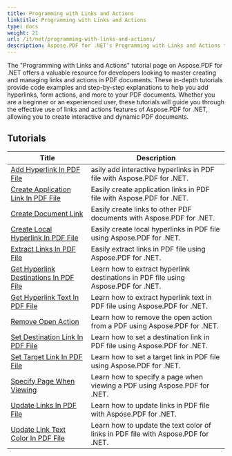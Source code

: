 ```yaml
---
title: Programming with Links and Actions
linktitle: Programming with Links and Actions
type: docs
weight: 21
url: /it/net/programming-with-links-and-actions/
description: Aspose.PDF for .NET's Programming with Links and Actions tutorials are a comprehensive resource for mastering creating and managing interactive links in PDF documents.
---
```

The "Programming with Links and Actions" tutorial page on Aspose.PDF for .NET offers a valuable resource for developers looking to master creating and managing links and actions in PDF documents. These in-depth tutorials provide code examples and step-by-step explanations to help you add hyperlinks, form actions, and more to your PDF documents. Whether you are a beginner or an experienced user, these tutorials will guide you through the effective use of links and actions features of Aspose.PDF for .NET, allowing you to create interactive and dynamic PDF documents.

## Tutorials
| Title | Description |
| --- | --- | 
| [Add Hyperlink In PDF File](./add-hyperlink/) | asily add interactive hyperlinks in PDF file with Aspose.PDF for .NET. |  
| [Create Application Link In PDF File](./create-application-link/) | Easily create application links in PDF file with Aspose.PDF for .NET. |  
| [Create Document Link](./create-document-link/) | Easily create links to other PDF documents with Aspose.PDF for .NET. |  
| [Create Local Hyperlink In PDF File](./create-local-hyperlink/) | Easily create local hyperlinks in PDF file using Aspose.PDF for .NET. |  
| [Extract Links In PDF File](./extract-links/) | Easily extract links in PDF file using Aspose.PDF for .NET. |  
| [Get Hyperlink Destinations In PDF File](./get-hyperlink-destinations/) | Learn how to extract hyperlink destinations in PDF file using Aspose.PDF for .NET. |  
| [Get Hyperlink Text In PDF File](./get-hyperlink-text/) | Learn how to extract hyperlink text in PDF file using Aspose.PDF for .NET. |  
| [Remove Open Action](./remove-open-action/) | Learn how to remove the open action from a PDF using Aspose.PDF for .NET. |  
| [Set Destination Link In PDF File](./set-destination-link/) | Learn how to set a destination link in PDF file using Aspose.PDF for .NET. |  
| [Set Target Link In PDF File](./set-target-link/) | Learn how to set a target link in PDF file using Aspose.PDF for .NET. |  
| [Specify Page When Viewing](./specify-page-when-viewing/) | Learn how to specify a page when viewing a PDF using Aspose.PDF for .NET. |  
| [Update Links In PDF File](./update-links/) | Learn how to update links in PDF file with Aspose.PDF for .NET. |  
| [Update Link Text Color In PDF File](./update-link-text-color/) | Learn how to update the text color of links in PDF file with Aspose.PDF for .NET. |  